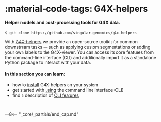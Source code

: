 <br>

# :material-code-tags: G4X-helpers
#### Helper models and post-processing tools for G4X data.  

```
$ git clone https://github.com/singular-genomics/g4x-helpers
```

With [G4X-helpers](https://github.com/Singular-Genomics/G4X-helpers) we provide an open-source toolkit for common downstream tasks — such as applying custom segmentations or adding your own labels to the G4X-viewer. You can access its core features from the command-line interface (CLI) and additionally import it as a standalone Python package to interact with your data.

#### In this section you can learn:

+ how to [install](./installation/index.md) G4X-helpers on your system
+ get started with [using](./usage/usage.md) the command line interface (CLI)
+ find a description of [CLI features](./features/index.md) 

<br>

--8<-- "_core/_partials/end_cap.md"
